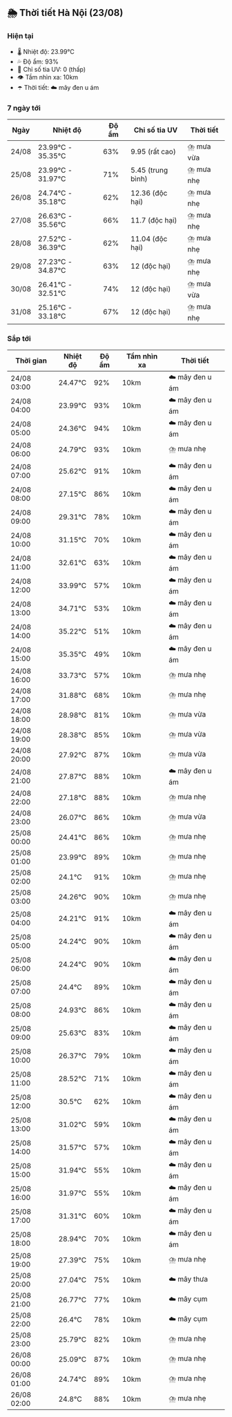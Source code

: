 ## 🌦️ Thời tiết Hà Nội (23/08)

### Hiện tại

- 🌡️ Nhiệt độ: 23.99℃
- 💦 Độ ẩm: 93%
- 🌟 Chỉ số tia UV: 0 (thấp)
- 👁️ Tầm nhìn xa: 10km
- ☂️ Thời tiết: ☁️ mây đen u ám

### 7 ngày tới

| Ngày | Nhiệt độ | Độ ẩm | Chỉ số tia UV | Thời tiết |
| --- | --- | --- | --- | --- |
| 24/08 | 23.99℃ - 35.35℃ | 63% | 9.95 (rất cao) | ⛈️ mưa vừa |
| 25/08 | 23.99℃ - 31.97℃ | 71% | 5.45 (trung bình) | ⛈️ mưa nhẹ |
| 26/08 | 24.74℃ - 35.18℃ | 62% | 12.36 (độc hại) | ⛈️ mưa nhẹ |
| 27/08 | 26.63℃ - 35.56℃ | 66% | 11.7 (độc hại) | ⛈️ mưa nhẹ |
| 28/08 | 27.52℃ - 36.39℃ | 62% | 11.04 (độc hại) | ⛈️ mưa nhẹ |
| 29/08 | 27.23℃ - 34.87℃ | 63% | 12 (độc hại) | ⛈️ mưa nhẹ |
| 30/08 | 26.41℃ - 32.51℃ | 74% | 12 (độc hại) | ⛈️ mưa vừa |
| 31/08 | 25.16℃ - 33.18℃ | 67% | 12 (độc hại) | ⛈️ mưa nhẹ |

### Sắp tới

| Thời gian | Nhiệt độ | Độ ẩm | Tầm nhìn xa | Thời tiết |
| --- | --- | --- | --- | --- |
| 24/08 03:00 | 24.47℃ | 92% | 10km | ☁️ mây đen u ám |
| 24/08 04:00 | 23.99℃ | 93% | 10km | ☁️ mây đen u ám |
| 24/08 05:00 | 24.36℃ | 94% | 10km | ☁️ mây đen u ám |
| 24/08 06:00 | 24.79℃ | 93% | 10km | ⛈️ mưa nhẹ |
| 24/08 07:00 | 25.62℃ | 91% | 10km | ☁️ mây đen u ám |
| 24/08 08:00 | 27.15℃ | 86% | 10km | ☁️ mây đen u ám |
| 24/08 09:00 | 29.31℃ | 78% | 10km | ☁️ mây đen u ám |
| 24/08 10:00 | 31.15℃ | 70% | 10km | ☁️ mây đen u ám |
| 24/08 11:00 | 32.61℃ | 63% | 10km | ☁️ mây đen u ám |
| 24/08 12:00 | 33.99℃ | 57% | 10km | ☁️ mây đen u ám |
| 24/08 13:00 | 34.71℃ | 53% | 10km | ☁️ mây đen u ám |
| 24/08 14:00 | 35.22℃ | 51% | 10km | ☁️ mây đen u ám |
| 24/08 15:00 | 35.35℃ | 49% | 10km | ☁️ mây đen u ám |
| 24/08 16:00 | 33.73℃ | 57% | 10km | ⛈️ mưa nhẹ |
| 24/08 17:00 | 31.88℃ | 68% | 10km | ⛈️ mưa nhẹ |
| 24/08 18:00 | 28.98℃ | 81% | 10km | ⛈️ mưa vừa |
| 24/08 19:00 | 28.38℃ | 85% | 10km | ⛈️ mưa vừa |
| 24/08 20:00 | 27.92℃ | 87% | 10km | ⛈️ mưa vừa |
| 24/08 21:00 | 27.87℃ | 88% | 10km | ☁️ mây đen u ám |
| 24/08 22:00 | 27.18℃ | 88% | 10km | ⛈️ mưa nhẹ |
| 24/08 23:00 | 26.07℃ | 86% | 10km | ⛈️ mưa vừa |
| 25/08 00:00 | 24.41℃ | 86% | 10km | ⛈️ mưa nhẹ |
| 25/08 01:00 | 23.99℃ | 89% | 10km | ⛈️ mưa nhẹ |
| 25/08 02:00 | 24.1℃ | 91% | 10km | ⛈️ mưa nhẹ |
| 25/08 03:00 | 24.26℃ | 90% | 10km | ⛈️ mưa nhẹ |
| 25/08 04:00 | 24.21℃ | 91% | 10km | ☁️ mây đen u ám |
| 25/08 05:00 | 24.24℃ | 90% | 10km | ☁️ mây đen u ám |
| 25/08 06:00 | 24.24℃ | 90% | 10km | ☁️ mây đen u ám |
| 25/08 07:00 | 24.4℃ | 89% | 10km | ☁️ mây đen u ám |
| 25/08 08:00 | 24.93℃ | 86% | 10km | ☁️ mây đen u ám |
| 25/08 09:00 | 25.63℃ | 83% | 10km | ☁️ mây đen u ám |
| 25/08 10:00 | 26.37℃ | 79% | 10km | ☁️ mây đen u ám |
| 25/08 11:00 | 28.52℃ | 71% | 10km | ☁️ mây đen u ám |
| 25/08 12:00 | 30.5℃ | 62% | 10km | ☁️ mây đen u ám |
| 25/08 13:00 | 31.02℃ | 59% | 10km | ☁️ mây đen u ám |
| 25/08 14:00 | 31.57℃ | 57% | 10km | ☁️ mây đen u ám |
| 25/08 15:00 | 31.94℃ | 55% | 10km | ☁️ mây đen u ám |
| 25/08 16:00 | 31.97℃ | 55% | 10km | ☁️ mây đen u ám |
| 25/08 17:00 | 31.31℃ | 60% | 10km | ☁️ mây đen u ám |
| 25/08 18:00 | 28.94℃ | 70% | 10km | ☁️ mây đen u ám |
| 25/08 19:00 | 27.39℃ | 75% | 10km | ⛈️ mưa nhẹ |
| 25/08 20:00 | 27.04℃ | 75% | 10km | ☁️ mây thưa |
| 25/08 21:00 | 26.77℃ | 77% | 10km | ☁️ mây cụm |
| 25/08 22:00 | 26.4℃ | 78% | 10km | ☁️ mây cụm |
| 25/08 23:00 | 25.79℃ | 82% | 10km | ⛈️ mưa nhẹ |
| 26/08 00:00 | 25.09℃ | 87% | 10km | ⛈️ mưa nhẹ |
| 26/08 01:00 | 24.74℃ | 89% | 10km | ⛈️ mưa nhẹ |
| 26/08 02:00 | 24.8℃ | 88% | 10km | ⛈️ mưa nhẹ |
